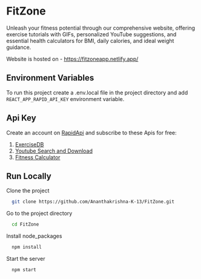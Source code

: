 # FitZone
Unleash your fitness potential through our comprehensive website, offering exercise tutorials with GIFs, personalized YouTube suggestions, and essential health calculators for BMI, daily calories, and ideal weight guidance.

Website is hosted on - https://fitzoneapp.netlify.app/


## Environment Variables
To run this project create a .env.local file in the project directory and add `REACT_APP_RAPID_API_KEY` environment variable.


## Api Key
Create an account on [RapidApi](https://rapidapi.com/hub) and subscribe to these Apis for free:
1. [ExerciseDB](https://rapidapi.com/justin-WFnsXH_t6/api/exercisedb)
2. [Youtube Search and Download](https://rapidapi.com/h0p3rwe/api/youtube-search-and-download)
3. [Fitness Calculator](https://rapidapi.com/malaaddincelik/api/fitness-calculator)


## Run Locally
Clone the project
```bash
  git clone https://github.com/Ananthakrishna-K-13/FitZone.git
```
Go to the project directory
```bash
  cd FitZone
```
Install node_packages
```bash
  npm install
```
Start the server
```bash
  npm start
```


